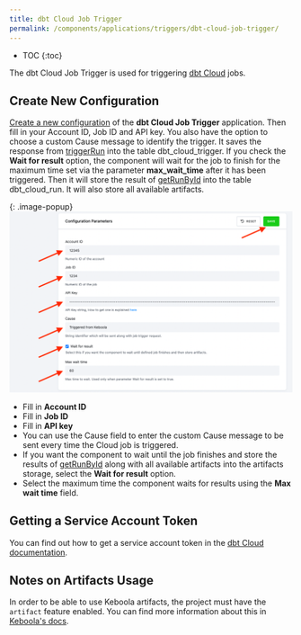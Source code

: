 ```yaml
---
title: dbt Cloud Job Trigger
permalink: /components/applications/triggers/dbt-cloud-job-trigger/
---
```


* TOC
{:toc}
  
The dbt Cloud Job Trigger is used for triggering [dbt Cloud](https://www.getdbt.com/product/what-is-dbt/) jobs.

## Create New Configuration
[Create a new configuration](/components/#creating-component-configuration) of the **dbt Cloud Job Trigger** application.
Then fill in your Account ID, Job ID and API key. You also have the option to choose a custom Cause message to identify the trigger.
It saves the response from [triggerRun](https://docs.getdbt.com/dbt-cloud/api-v2#tag/Jobs/operation/triggerRun) into the table dbt_cloud_trigger.
If you check the **Wait for result** option, the component will wait for the job to finish for the maximum time set via the parameter **max_wait_time** after it has been triggered. Then it will store the result of [getRunById](https://docs.getdbt.com/dbt-cloud/api-v2#tag/Runs/operation/getRunById) into the table dbt_cloud_run. It will also store all available artifacts.


{: .image-popup}
![dbt Cloud Job Trigger - Configuration](/components/applications/triggers/dbt-cloud-job-trigger/dbt_trigger_config.png)
* Fill in **Account ID**
* Fill in **Job ID**
* Fill in **API key**
* You can use the Cause field to enter the custom Cause message to be sent every time the Cloud job is triggered.
* If you want the component to wait until the job finishes and store the results of [getRunById](https://docs.getdbt.com/dbt-cloud/api-v2#tag/Runs/operation/getRunById) along with all available artifacts into the artifacts storage, select the **Wait for result** option.
* Select the maximum time the component waits for results using the **Max wait time** field.

## Getting a Service Account Token
You can find out how to get a service account token in the [dbt Cloud documentation](https://docs.getdbt.com/docs/dbt-cloud/dbt-cloud-api/service-tokens).

## Notes on Artifacts Usage 
In order to be able to use Keboola artifacts, the project must have the ```artifact``` feature enabled. You can find more information about this in [Keboola's docs](https://developers.keboola.com/integrate/artifacts/).



